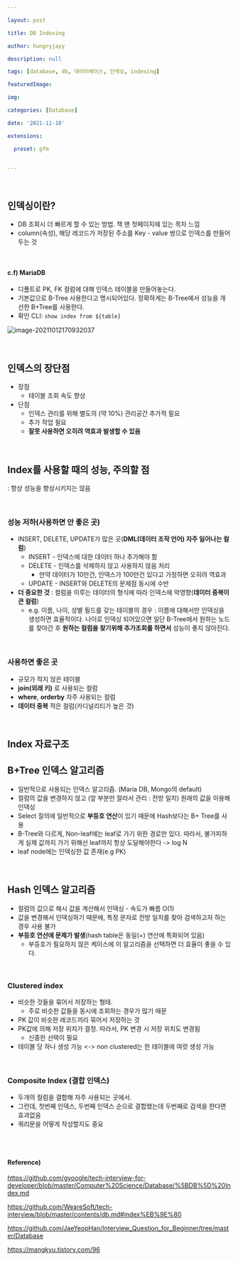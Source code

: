 ```yaml
---

layout: post

title: DB Indexing

author: hungryjayy

description: null

tags: [database, db, 데이터베이스, 인덱싱, indexing]

featuredImage: 

img: 

categories: [Database]

date: '2021-11-18'

extensions:

  preset: gfm


---
```


<br>

## 인덱싱이란?

* DB 조회시 더 빠르게 할 수 있는 방법. 책 맨 첫페이지에 있는 목차 느낌
* column(속성), 해당 레코드가 저장된 주소를 Key - value 쌍으로 인덱스를 만들어 두는 것

<br>

#### c.f) MariaDB

* 디폴트로 PK, FK 컬럼에 대해 인덱스 테이블을 만들어놓는다.
* 기본값으로 B-Tree 사용한다고 명시되어있다. 정확하게는 B-Tree에서 성능을 개선한 B+Tree를 사용한다.
* 확인 CLI: `show index from ${table}`

![image-20211012170932037](https://hungryjayy.github.io/assets/img/Database/index.png)

<br>

## 인덱스의 장단점

* 장점
  * 테이블 조회 속도 향상
* 단점
  * 인덱스 관리를 위해 별도의 (약 10%) 관리공간 추가적 필요
  * 추가 작업 필요
  * **잘못 사용하면 오히려 역효과 발생할 수 있음**

<br>

## Index를 사용할 때의 성능, 주의할 점

: 항상 성능을 향상시키지는 않음

<br>

### 성능 저하(사용하면 안 좋은 곳)

* INSERT, DELETE, UPDATE가 많은 곳(**DML(데이터 조작 언어) 자주 일어나는 컬럼**)
  * INSERT - 인덱스에 대한 데이터 하나 추가해야 함
  * DELETE - 인덱스를 삭제하지 않고 사용하지 않음 처리
    * 만약 데이터가 10만건, 인덱스가 100만건 있다고 가정하면 오히려 역효과
  * UPDATE - INSERT와 DELETE의 문제점 동시에 수반
* **더 중요한 것** : 컬럼을 이루는 데이터의 형식에 따라 인덱스에 악영향(**데이터 중복이 큰 컬럼**)
  * e.g. 이름, 나이, 성별 필드를 갖는 테이블의 경우 : 이름에 대해서만 인덱싱을 생성하면 효율적이다. 나이로 인덱싱 되어있으면 일단 B-Tree에서 원하는 노드를 찾아간 후 **원하는 컬럼을 찾기위해 추가조회를 하면서** 성능이 좋지 않아진다.

<br>


### 사용하면 좋은 곳

* 규모가 작지 않은 테이블
* **join(외래 키)** 로 사용되는 컬럼
*  **where**, **orderby** 자주 사용되는 컬럼
* **데이터 중복** 적은 컬럼(카디널리티가 높은 것)

<br>

## Index 자료구조

## B+Tree 인덱스 알고리즘

* 일반적으로 사용되는 인덱스 알고리즘. (Maria DB, Mongo의 default)
* 컬럼의 값을 변경하지 않고 (앞 부분만 잘라서 관리 : 전방 일치) 원래의 값을 이용해 인덱싱
* Select 질의에 일반적으로 **부등호 연산**이 있기 때문에 Hash보다는 B+ Tree를 사용
* B-Tree와 다르게, Non-leaf에는 leaf로 가기 위한 경로만 있다. 따라서, 불가피하게 실제 값까지 가기 위해선 leaf까지 항상 도달해야한다 -> log N
* leaf node에는 인덱싱한 값 존재(e.g PK)

<br>

## Hash 인덱스 알고리즘

* 컬럼의 값으로 해시 값을 계산해서 인덱싱 - 속도가 빠름 O(1)
* 값을 변경해서 인덱싱하기 때문에, 특정 문자로 전방 일치를 찾아 검색하고자 하는 경우 사용 불가
* **부등호 연산에 문제가 발생**(hash table은 동일(=) 연산에 특화되어 있음)
  * 부등호가 필요하지 않은 케이스에 이 알고리즘을 선택하면 더 효율이 좋을 수 있다.

<br>

### Clustered index

* 비슷한 것들을 묶어서 저장하는 형태.
  * 주로 비슷한 값들을 동시에 조회하는 경우가 많기 때문
* PK 값이 비슷한 레코드끼리 묶어서 저장하는 것
* PK값에 의해 저장 위치가 결정. 따라서, PK 변경 시 저장 위치도 변경됨
  * 신중한 선택이 필요
* 테이블 당 하나 생성 가능 <-> non clustered는 한 테이블에 여럿 생성 가능

<br>

### Composite Index (결합 인덱스)

* 두개의 컬럼을 결합해 자주 사용되는 곳에서.
* 그런데, 첫번째 인덱스, 두번째 인덱스 순으로 결합했는데 두번째로 검색을 한다면 효과없음
* 쿼리문을 어떻게 작성할지도 중요

<br><br>

#### Reference)

https://github.com/gyoogle/tech-interview-for-developer/blob/master/Computer%20Science/Database/%5BDB%5D%20Index.md

https://github.com/WeareSoft/tech-interview/blob/master/contents/db.md#index%EB%9E%80

https://github.com/JaeYeopHan/Interview_Question_for_Beginner/tree/master/Database

https://mangkyu.tistory.com/96